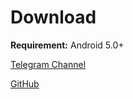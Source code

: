 # Download

**Requirement:** Android 5.0+

[Telegram Channel](https://t.me/NekogramAPKs)

[GitHub](https://github.com/tehcneko/nekogram-files/releases)